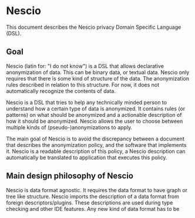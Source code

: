# Nescio

This document describes the Nescio privacy Domain Specific Language (DSL).

## Goal

Nescio (latin for: "I do not know") is a DSL that allows declarative anonymization of data. This can be binary data, or textual data. Nescio only requires that there is some kind of structure of the data. The anonymization rules described in relation to this structure. For now, it does not automatically recognize the contents of data.

Nescio is a DSL that tries to help any technically minded person to understand how a certain type of data is anonymized. It contains rules (or patterns) on what should be anonymized and a actionable description of how it should be anonymized. Nescio allows the user to choose between multiple kinds of (pseudo-)anonymizations to apply.

The main goal of Nescio is to avoid the discrepancy between a document that describes the anonymization policy, and the software that implements it. Nescio is a readable description of this policy, a Nescio description can automatically be translated to application that executes this policy.

## Main design philosophy of Nescio

Nescio is data format agnostic. It requires the data format to have graph or tree like structure. Nescio imports the description of a data format from foreign descriptors/plugins. These descriptions are used during type checking and other IDE features. Any new kind of data format has to be